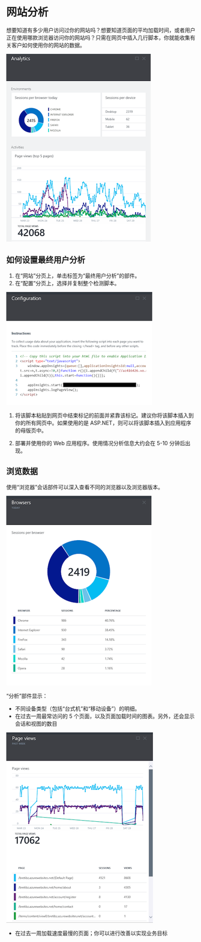 <properties title="How to use end user analytics" pageTitle="How to use end user analytics" description="Learn about end user analytics in Azure." authors="vladj"  />

# 网站分析

想要知道有多少用户访问过你的网站吗？想要知道页面的平均加载时间，或者用户正在使用哪款浏览器访问你的网站吗？只需在网页中插入几行脚本，你就能收集有关客户如何使用你的网站的数据。

![最终用户分析][]

## 如何设置最终用户分析

1.  在“网站”分页上，单击标签为“最终用户分析”的部件。
2.  在“配置”分页上，选择并复制整个检测脚本。

   ![配置][]

1.  <p>将该脚本粘贴到网页中结束标记的前面并紧靠该标记。建议你将该脚本插入到你的所有网页中。如果使用的是 ASP.NET，则可以将该脚本插入到应用程序的母版页中。</p>
2.  部署并使用你的 Web 应用程序。使用情况分析信息大约会在 5-10 分钟后出现。

## 浏览数据

使用“浏览器”会话部件可以深入查看不同的浏览器以及浏览器版本。

![浏览器][]

“分析”部件显示：

-   不同设备类型（包括“台式机”和“移动设备”）的明细。
-   在过去一周最常访问的 5 个页面，以及页面加载时间的图表。另外，还会显示会话和视图的数目

   ![最常访问的页面][]

-   在过去一周加载速度最慢的页面；你可以进行改善以实现业务目标

  [最终用户分析]: ./media/insights-usage-analytics/Insights_ConfiguredExperience.png
  [配置]: ./media/insights-usage-analytics/Insights_CopyCode.png
  [浏览器]: ./media/insights-usage-analytics/Insights_Browsers.png
  [最常访问的页面]: ./media/insights-usage-analytics/Insights_TopPages.png
